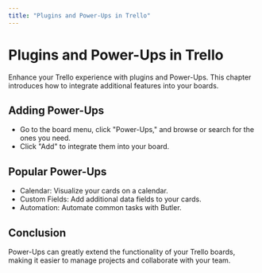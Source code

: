 ```yaml
---
title: "Plugins and Power-Ups in Trello"
---
```


# Plugins and Power-Ups in Trello

Enhance your Trello experience with plugins and Power-Ups. This chapter introduces how to integrate additional features into your boards.

## Adding Power-Ups

- Go to the board menu, click "Power-Ups," and browse or search for the ones you need.
- Click "Add" to integrate them into your board.

## Popular Power-Ups

- Calendar: Visualize your cards on a calendar.
- Custom Fields: Add additional data fields to your cards.
- Automation: Automate common tasks with Butler.

## Conclusion

Power-Ups can greatly extend the functionality of your Trello boards, making it easier to manage projects and collaborate with your team.

